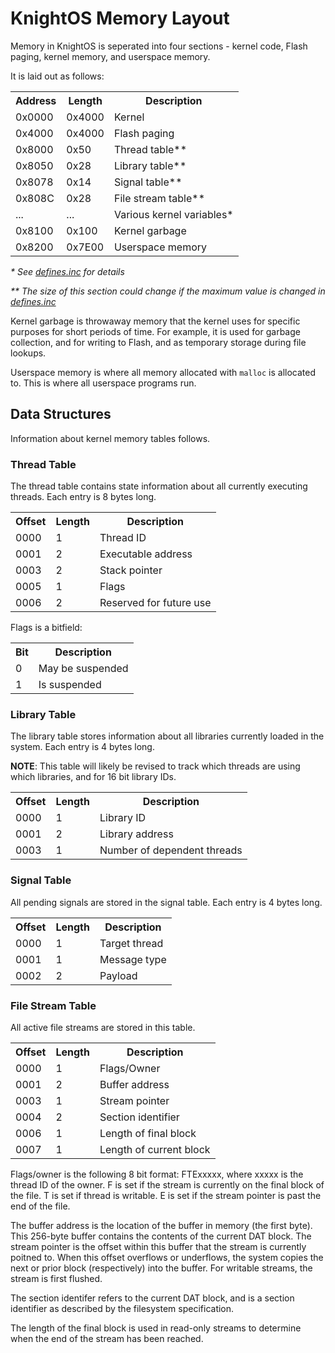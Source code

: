 # KnightOS Memory Layout

Memory in KnightOS is seperated into four sections - kernel code, Flash paging, kernel memory, and userspace memory.

It is laid out as follows:

<table>
    <th>Address</th><th>Length</th><th>Description</th>
    <tr><td>0x0000</td><td>0x4000</td><td>Kernel</td></tr>
    <tr><td>0x4000</td><td>0x4000</td><td>Flash paging</td></tr>
    <tr><td>0x8000</td><td>0x50</td><td>Thread table**</td></tr>
    <tr><td>0x8050</td><td>0x28</td><td>Library table**</td></tr>
    <tr><td>0x8078</td><td>0x14</td><td>Signal table**</td></tr>
    <tr><td>0x808C</td><td>0x28</td><td>File stream table**</td></tr>
    <tr><td>...</td><td>...</td><td>Various kernel variables*</td></tr>
    <tr><td>0x8100</td><td>0x100</td><td>Kernel garbage</td></tr>
    <tr><td>0x8200</td><td>0x7E00</td><td>Userspace memory</td></tr>
</table>

_\* See [defines.inc](https://github.com/KnightSoft/KnightOS/blob/master/inc/defines.inc#L66) for details_

_\*\* The size of this section could change if the maximum value is changed in [defines.inc](https://github.com/KnightSoft/KnightOS/blob/master/inc/defines.inc#L66")_

Kernel garbage is throwaway memory that the kernel uses for specific purposes for short periods of time. For example, it is used
for garbage collection, and for writing to Flash, and as temporary storage during file lookups.

Userspace memory is where all memory allocated with `malloc` is allocated to. This is where all userspace programs run.

## Data Structures

Information about kernel memory tables follows.

### Thread Table

The thread table contains state information about all currently executing threads. Each entry is 8 bytes long.

<table>
    <th>Offset</th><th>Length</th><th>Description</th>
    <tr><td>0000</td><td>1</td><td>Thread ID</td></tr>
    <tr><td>0001</td><td>2</td><td>Executable address</td></tr>
    <tr><td>0003</td><td>2</td><td>Stack pointer</td></tr>
    <tr><td>0005</td><td>1</td><td>Flags</td></tr>
    <tr><td>0006</td><td>2</td><td>Reserved for future use</td></tr>
</table>

Flags is a bitfield:

<table>
    <th>Bit</th><th>Description</th>
    <tr><td>0</td><td>May be suspended</td></tr>
    <tr><td>1</td><td>Is suspended</td></tr>
</table>

### Library Table

The library table stores information about all libraries currently loaded in the system. Each entry is 4 bytes long.

**NOTE**: This table will likely be revised to track which threads are using which libraries, and for 16 bit library IDs.

<table>
    <th>Offset</th><th>Length</th><th>Description</th>
    <tr><td>0000</td><td>1</td><td>Library ID</td></tr>
    <tr><td>0001</td><td>2</td><td>Library address</td></tr>
    <tr><td>0003</td><td>1</td><td>Number of dependent threads</td></tr>
</table>

### Signal Table

All pending signals are stored in the signal table. Each entry is 4 bytes long.

<table>
    <th>Offset</th><th>Length</th><th>Description</th>
    <tr><td>0000</td><td>1</td><td>Target thread</td></tr>
    <tr><td>0001</td><td>1</td><td>Message type</td></tr>
    <tr><td>0002</td><td>2</td><td>Payload</td></tr>
</table>

### File Stream Table

All active file streams are stored in this table.

<table>
    <th>Offset</th><th>Length</th><th>Description</th>
    <tr><td>0000</td><td>1</td><td>Flags/Owner</td></tr>
    <tr><td>0001</td><td>2</td><td>Buffer address</td></tr>
    <tr><td>0003</td><td>1</td><td>Stream pointer</td></tr>
    <tr><td>0004</td><td>2</td><td>Section identifier</td></tr>
    <tr><td>0006</td><td>1</td><td>Length of final block</td></tr>
    <tr><td>0007</td><td>1</td><td>Length of current block</td></tr>
</table>

Flags/owner is the following 8 bit format: FTExxxxx, where xxxxx is the thread ID of the owner. F is set if the stream is currently on the
final block of the file. T is set if thread is writable. E is set if the stream pointer is past the end of the file.

The buffer address is the location of the buffer in memory (the first byte). This 256-byte buffer contains the contents of the current DAT
block. The stream pointer is the offset within this buffer that the stream is currently poitned to. When this offset overflows or underflows,
the system copies the next or prior block (respectively) into the buffer. For writable streams, the stream is first flushed.

The section identifer refers to the current DAT block, and is a section identifier as described by the filesystem specification.

The length of the final block is used in read-only streams to determine when the end of the stream has been reached.

